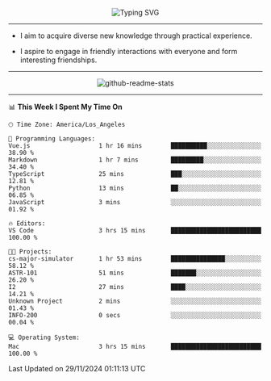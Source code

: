 <p align="center">
  <img src="https://readme-typing-svg.demolab.com?font=Fira+Code&weight=500&size=32&duration=2500&pause=1600&center=true&vCenter=true&random=false&width=1024&height=64&lines=Hi+there+%F0%9F%91%8B;I'm+delighted+you+could+make+it+here+%F0%9F%8E%89;I'm+Harry%2C+a+college+student+still+finding+my+way" alt="Typing SVG" />
</p>


---


- I aim to acquire diverse new knowledge through practical experience.

- I aspire to engage in friendly interactions with everyone and form interesting friendships.


---


<p align="center">
  <img src="https://github-readme-stats.vercel.app/api?username=Harry-Jing&show_icons=true" alt="github-readme-stats"/>
</p>


---

<!--START_SECTION:waka-->
📊 **This Week I Spent My Time On** 

```text
🕑︎ Time Zone: America/Los_Angeles

💬 Programming Languages: 
Vue.js                   1 hr 16 mins        ██████████░░░░░░░░░░░░░░░   38.90 % 
Markdown                 1 hr 7 mins         █████████░░░░░░░░░░░░░░░░   34.40 % 
TypeScript               25 mins             ███░░░░░░░░░░░░░░░░░░░░░░   12.81 % 
Python                   13 mins             ██░░░░░░░░░░░░░░░░░░░░░░░   06.85 % 
JavaScript               3 mins              ░░░░░░░░░░░░░░░░░░░░░░░░░   01.92 % 

🔥 Editors: 
VS Code                  3 hrs 15 mins       █████████████████████████   100.00 % 

🐱‍💻 Projects: 
cs-major-simulator       1 hr 53 mins        ███████████████░░░░░░░░░░   58.12 % 
ASTR-101                 51 mins             ███████░░░░░░░░░░░░░░░░░░   26.20 % 
I2                       27 mins             ████░░░░░░░░░░░░░░░░░░░░░   14.21 % 
Unknown Project          2 mins              ░░░░░░░░░░░░░░░░░░░░░░░░░   01.43 % 
INFO-200                 0 secs              ░░░░░░░░░░░░░░░░░░░░░░░░░   00.04 % 

💻 Operating System: 
Mac                      3 hrs 15 mins       █████████████████████████   100.00 % 
```


 Last Updated on 29/11/2024 01:11:13 UTC
<!--END_SECTION:waka-->
